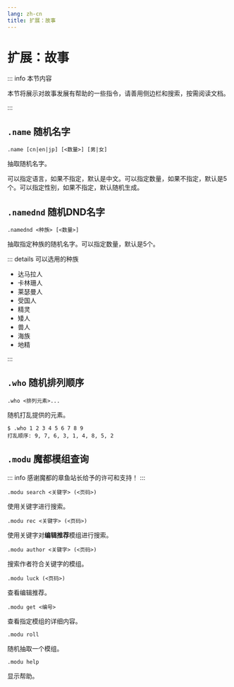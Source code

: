 ```yaml
---
lang: zh-cn
title: 扩展：故事
---
```


# 扩展：故事

::: info 本节内容

本节将展示对故事发展有帮助的一些指令，请善用侧边栏和搜索，按需阅读文档。

:::

## `.name` 随机名字

`.name [cn|en|jp] [<数量>] [男|女]`

抽取随机名字。

可以指定语言，如果不指定，默认是中文。可以指定数量，如果不指定，默认是5个。可以指定性别，如果不指定，默认随机生成。

## `.namednd` 随机DND名字

`.namednd <种族> [<数量>]`

抽取指定种族的随机名字。可以指定数量，默认是5个。

::: details 可以选用的种族

- 达马拉人
- 卡林珊人
- 莱瑟曼人
- 受国人
- 精灵
- 矮人
- 兽人
- 海族
- 地精

:::

## `.who` 随机排列顺序

`.who <排列元素>...`

随机打乱提供的元素。

```
$ .who 1 2 3 4 5 6 7 8 9
打乱顺序: 9, 7, 6, 3, 1, 4, 8, 5, 2
```

## `.modu` 魔都模组查询

::: info 感谢魔都的章鱼站长给予的许可和支持！
:::

`.modu search <关键字> (<页码>)`

使用关键字进行搜索。

`.modu rec <关键字> (<页码>)`

使用关键字对**编辑推荐**模组进行搜索。

`.modu author <关键字> (<页码>)`

搜索作者符合关键字的模组。

`.modu luck (<页码>)`

查看编辑推荐。

`.modu get <编号>`

查看指定模组的详细内容。

`.modu roll`

随机抽取一个模组。

`.modu help`

显示帮助。
